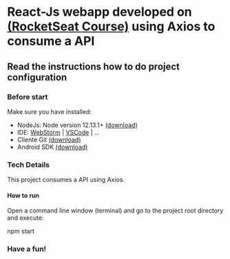 # React-Js webapp developed on [(RocketSeat Course)](https://app.rocketseat.com.br/node/curso-react-js) using Axios to consume a API

## Read the instructions how to do project configuration

### Before start

Make sure you have installed:
* NodeJs: Node version 12.13.1+ [(download)](https://nodejs.org/en/download)
* IDE: [WebStorm](https://www.jetbrains.com/pt-br/webstorm/download) | [VSCode](https://code.visualstudio.com/download) | ... 
* Cliente Git [(download)](https://git-scm.com/downloads)
* Android SDK [(download)](https://developer.android.com/studio)

### Tech Details

This project consumes a API using Axios.

#### How to run

Open a command line window (terminal) and go to the project root directory and execute:

npm start

### Have a fun!
